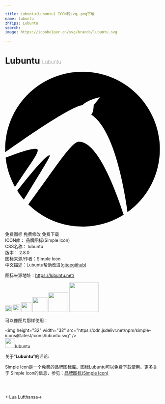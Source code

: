 ```yaml
---

title: Lubuntu(Lubuntu) ICON转svg、png下载
name: lubuntu
zhTips: Lubuntu
search: 
image: https://iconhelper.cn/svg/brands/lubuntu.svg

---
```


# Lubuntu  <small style="font-size: 60%;font-weight: 100">Lubuntu</small>

<div id="svg" class="svg-wrap">
<svg role="img" viewBox="0 0 24 24" xmlns="http://www.w3.org/2000/svg"><title>Lubuntu icon</title><path d="M12 0C5.373 0 .001 5.374.001 12.001c0 .154.003.307.009.46 3.832-2.705 10.368-7.163 11.987-7.28.537-.68 2.37-1.22 2.704-1.209l-.957 1.198s-.03 1.224-.388 1.462c3.34 2.233 4.944 10.262 5.626 15.126A11.98 11.98 0 0024 12.001C24 5.374 18.629 0 12 0zm-.593 10.842c-.899.027-2.743 2.712-4.825 5.588-1.001 1.382-2.035 2.823-2.988 4.134A11.96 11.96 0 0012 24c2.347 0 4.537-.672 6.386-1.837-1.423-4.35-4.128-11.299-6.897-11.315a.394.394 0 00-.082-.006zM4.679 11.94c-.823-.007-2.86.701-4.607 1.375.178 1.632.681 3.166 1.447 4.535.35-.53.716-1.077 1.08-1.61 1.386-2.038 2.729-3.838 2.413-4.21-.056-.062-.171-.09-.333-.09zm2.165 1.025c-.664.1-3.064 3.09-4.97 5.478.31.487.653.948 1.028 1.384 1.96-3.21 4.153-6.707 4.035-6.851a.16.16 0 00-.093-.011Z"/></svg>
</div>
<detail full-name='lubuntu'></detail>

<div class="detail-page">
<p>
<span><span class="badge-success badge">免费图标</span> <span class="badge-success badge">免费修改</span>  <span class="badge-success badge">免费下载</span> </span>
<br/>
<span>
ICON库：
<span class="badge-secondary badge">品牌图标(Simple Icon)</span> 
</span>
<br/>
<span>
CSS名称：
<span class="badge-secondary badge">lubuntu</span> 
</span>

<br/>
<span>
版本：
<span class="badge-secondary badge">2.8.0</span> 
</span>
<br/>
<span>图标来源/作者：<span class="badge-light badge">Simple Icon</span></span> 
<br/>
<span class="zh-detail">中文描述：<span class="badge-primary badge">Lubuntu</span><span class="help-link"><span>帮助改进</span>(<a href="https://gitee.com/liuwave/icon-helper/edit/master/json/brands/lubuntu.json" target="_blank" rel="noopener noreferrer">gitee</a><a href="https://github.com/liuwave/icon-helper/edit/master/json/brands/lubuntu.json" target="_blank" rel="noopener noreferrer">github</a></span>)</span><br/>
</p>
</div><div class="description description alert alert-light"><p>图标来源地址：<a href="https://lubuntu.net/" target="_blank" rel="noopener noreferrer">https://lubuntu.net/</a></p></div>
<div class="alert alert-dark">
<img height="21" width="21" src="https://cdn.jsdelivr.net/npm/simple-icons@latest/icons/lubuntu.svg" />
<img height="24" width="24" src="https://cdn.jsdelivr.net/npm/simple-icons@latest/icons/lubuntu.svg" />
<img height="32" width="32" src="https://cdn.jsdelivr.net/npm/simple-icons@latest/icons/lubuntu.svg" />
<img height="48" width="48" src="https://cdn.jsdelivr.net/npm/simple-icons@latest/icons/lubuntu.svg" />
<img height="64" width="64" src="https://cdn.jsdelivr.net/npm/simple-icons@latest/icons/lubuntu.svg" />
<img height="96" width="96" src="https://cdn.jsdelivr.net/npm/simple-icons@latest/icons/lubuntu.svg" />

</div>
<div>
  <p>可以像图片那样使用：    
  </p>
  <div class="alert alert-primary" style="font-size: 14px">
    &lt;img height="32" width="32" src="https://cdn.jsdelivr.net/npm/simple-icons@latest/icons/lubuntu.svg" /&gt;
    <copy-btn content='<img height="32" width="32" src="https://cdn.jsdelivr.net/npm/simple-icons@latest/icons/lubuntu.svg" />'></copy-btn>
  </div>
  <div class="alert alert-secondary">
    <img height="32" width="32" src="https://cdn.jsdelivr.net/npm/simple-icons@latest/icons/lubuntu.svg" />lubuntu
    <copy-btn content="lubuntu" btn-title="复制图标名称"></copy-btn>
  </div>
</div>
<div class="icon-detail__container">
<p>关于“<b>Lubuntu</b>”的评论:</p>
</div>
<Vssue title="关于“Lubuntu”的评论" />
<div><p>Simple Icon是一个免费的品牌图标库。图标Lubuntu可以免费下载使用。更多关于  Simple Icon的信息，参见：<a target="_blank" href="https://iconhelper.cn/brands.html">品牌图标(Simple Icon)</a>
</p></div>


<div style="padding:2rem 0 " class="page-nav"><p class="inner"><span class="prev">←<router-link to="/icon/lua.html">Lua</router-link></span> <span class="next"><router-link to="/icon/lufthansa.html">Lufthansa</router-link>→</span></p></div>
